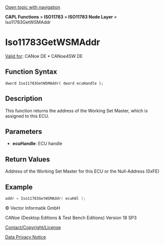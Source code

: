[Open topic with navigation](../../../../../../CANoeDEFamily.htm#Topics/CAPLFunctions/ISO11783/ISONodeLayer/Functions/CAPLfunctionIso11783GetWSMAddr.md)

**CAPL Functions** » **ISO11783** » **ISO11783 Node Layer** » Iso11783GetWSMAddr

# Iso11783GetWSMAddr

[Valid for](../../../../Shared/FeatureAvailability.md): CANoe DE • CANoe4SW DE

## Function Syntax

```
dword Iso11783GetWSMAddr( dword ecuHandle );
```

## Description

This function returns the address of the Working Set Master, which is assigned to this ECU.

## Parameters

- **ecuHandle**: ECU handle

## Return Values

Address of the Working Set Master for this ECU or the Null-Address (0xFE)

## Example

```c
addr = Iso11783GetWSMAddr( ecuHdl );
```

© Vector Informatik GmbH

CANoe (Desktop Editions & Test Bench Editions) Version 18 SP3

[Contact/Copyright/License](../../../../Shared/ContactCopyrightLicense.md)

[Data Privacy Notice](https://www.vector.com/int/en/company/get-info/privacy-policy/)